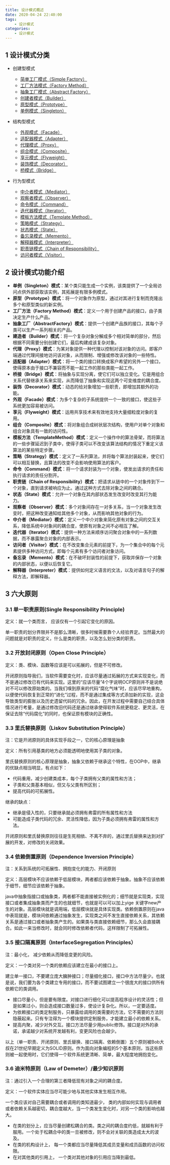 ```yaml
---
title: 设计模式概述
date: 2020-04-24 22:40:00
tags:
    - 设计模式
categories:
    - 设计模式
---
```


## 1 设计模式分类

- 创建型模式
    - [简单工厂模式（Simple Factory）](DesignPattern/CreationalPatterns/SimpleFactory)
    - [工厂方法模式（Factory Method）](DesignPattern/CreationalPatterns/Factory)
    - [抽象工厂模式（Abstract Factory）](DesignPattern/CreationalPatterns/AbstractFactory)
    - [创建者模式（Builder）](DesignPattern/CreationalPatterns/Builder)
    - [原型模式（Prototype）](DesignPattern/CreationalPatterns/Prototype)
    - [单例模式（Singleton）](DesignPattern/CreationalPatterns/Singleton)

- 结构型模式
    - [外观模式（Facade）](DesignPattern/StructuralPatterns/Facade)
    - [适配器模式（Adapter）](DesignPattern/StructuralPatterns/Adapter)
    - [代理模式（Proxy）](DesignPattern/StructuralPatterns/Proxy)
    - [组合模式（Composite）](DesignPattern/StructuralPatterns/Composite)
    - [享元模式（Flyweight）](DesignPattern/StructuralPatterns/FlyWeight)
    - [装饰模式（Decorator）](DesignPattern/StructuralPatterns/Decorator)
    - [桥模式（Bridge）](DesignPattern/StructuralPatterns/Bridge)

- 行为型模式
    - [中介者模式（Mediator）](DesignPattern/BehavioralPatterns/Mediator)
    - [观察者模式（Observer）](DesignPattern/BehavioralPatterns/Observer)
    - [命令模式（Command）](DesignPattern/BehavioralPatterns/Command)
    - [迭代器模式（Iterator）](DesignPattern/BehavioralPatterns/Iterator)
    - [模板方法模式（Template Method）](DesignPattern/BehavioralPatterns/Template)
    - [策略模式（Strategy）](DesignPattern/BehavioralPatterns/Strategy)
    - [状态模式（State）](DesignPattern/BehavioralPatterns/State)
    - [备忘录模式（Memento）](DesignPattern/BehavioralPatterns/Memento)
    - [解释器模式（Interpreter）](DesignPattern/BehavioralPatterns/Interpreter)
    - [职责链模式（Chain of Responsibility）](DesignPattern/BehavioralPatterns/Chain)
    - [访问者模式（Visitor）](DesignPattern/BehavioralPatterns/Vistor)



## 2 设计模式功能介绍

- **单例（Singleton）模式**：某个类只能生成一个实例，该类提供了一个全局访问点供外部获取该实例，其拓展是有限多例模式。
- **原型（Prototype）模式**：将一个对象作为原型，通过对其进行复制而克隆出多个和原型类似的新实例。
- **工厂方法（Factory Method）模式**：定义一个用于创建产品的接口，由子类决定生产什么产品。
- **抽象工厂（AbstractFactory）模式**：提供一个创建产品族的接口，其每个子类可以生产一系列相关的产品。
- **建造者（Builder）模式**：将一个复杂对象分解成多个相对简单的部分，然后根据不同需要分别创建它们，最后构建成该复杂对象。
- **代理（Proxy）模式**：为某对象提供一种代理以控制对该对象的访问。即客户端通过代理间接地访问该对象，从而限制、增强或修改该对象的一些特性。
- **适配器（Adapter）模式**：将一个类的接口转换成客户希望的另外一个接口，使得原本由于接口不兼容而不能一起工作的那些类能一起工作。
- **桥接（Bridge）模式**：将抽象与实现分离，使它们可以独立变化。它是用组合关系代替继承关系来实现，从而降低了抽象和实现这两个可变维度的耦合度。
- **装饰（Decorator）模式**：动态的给对象增加一些职责，即增加其额外的功能。
- **外观（Facade）模式**：为多个复杂的子系统提供一个一致的接口，使这些子系统更加容易被访问。
- **享元（Flyweight）模式**：运用共享技术来有效地支持大量细粒度对象的复用。
- **组合（Composite）模式**：将对象组合成树状层次结构，使用户对单个对象和组合对象具有一致的访问性。
- **模板方法（TemplateMethod）模式**：定义一个操作中的算法骨架，而将算法的一些步骤延迟到子类中，使得子类可以不改变该算法结构的情况下重定义该算法的某些特定步骤。
- **策略（Strategy）模式**：定义了一系列算法，并将每个算法封装起来，使它们可以相互替换，且算法的改变不会影响使用算法的客户。
- **命令（Command）模式**：将一个请求封装为一个对象，使发出请求的责任和执行请求的责任分割开。
- **职责链（Chain of Responsibility）模式**：把请求从链中的一个对象传到下一个对象，直到请求被响应为止。通过这种方式去除对象之间的耦合。
- **状态（State）模式**：允许一个对象在其内部状态发生改变时改变其行为能力。
- **观察者（Observer）模式**：多个对象间存在一对多关系，当一个对象发生改变时，把这种改变通知给其他多个对象，从而影响其他对象的行为。
- **中介者（Mediator）模式**：定义一个中介对象来简化原有对象之间的交互关系，降低系统中对象间的耦合度，使原有对象之间不必相互了解。
- **迭代器（Iterator）模式**：提供一种方法来顺序访问聚合对象中的一系列数据，而不暴露聚合对象的内部表示。
- **访问者（Visitor）模式**：在不改变集合元素的前提下，为一个集合中的每个元素提供多种访问方式，即每个元素有多个访问者对象访问。
- **备忘录（Memento）模式**：在不破坏封装性的前提下，获取并保存一个对象的内部状态，以便以后恢复它。
- **解释器（Interpreter）模式**：提供如何定义语言的文法，以及对语言句子的解释方法，即解释器。



## 3 六大原则



### 3.1 单一职责原则(Single Responsibility Principle)

定义：就一个类而言， 应该仅有一个引起它变化的原因。

单一职责的划分界限并不是那么清晰，很多时候需要靠个人经验界定。当然最大的问题就是对职责的定义，什么是类的职责，以及怎么划分类的职责。

### 3.2 开放封闭原则（Open Close Principle）

定义：类、模块、函数等应该是可以拓展的，但是不可修改。

开闭原则指导我们，当软件需要变化时，应该尽量通过拓展的方式来实现变化，而不是通过修改已有代码来实现。这里的“应该尽量”4个字说明OCP原则并不是说绝对不可以修改原始类的。当我们嗅到原来的代码“腐化气味”时，应该尽早地重构，以便使代码恢复到正常的“进化”过程，而不是通过集成等方式添加新的实现，这会导致类型的膨胀以及历史遗留代码的冗余。因此，在开发过程中需要自己结合具体情况进行考量，是通过修改旧代码还是通过继承使得软件系统更稳定、更灵活，在保证去除“代码腐化”的同时，也保证原有模块的正确性。

### 3.3 里氏替换原则（Liskov Substitution Principle）

注：它是开闭原则的具体实现手段之一，它的核心原理是抽象

定义：所有引用基类的地方必须能透明地使用其子类的对象。

里氏替换原则的核心原理是抽象，抽象又依赖于继承这个特性，在OOP中，继承的优缺点相当明显，有点如下：

- 代码重用，减少创建类成本，每个子类拥有父类的属性和方法；
- 子类和父类基本相似，但又与父类有所区别；
- 提高代码的可拓展性。

继承的缺点：

- 继承是侵入性的，只要继承就必须拥有弗雷的所有属性和方法
- 可能造成子类代码的冗余、灵活性降低，因为子类必须拥有弗雷的属性和方法。

开闭原则和里氏替换原则往往是生死相依、不离不弃的，通过里氏替换来达到对扩展的开发，对修改的关闭效果。

### 3.4 依赖倒置原则（Dependence Inversion Principle）

注：关系到系统的可拓展性、拥抱变化的能力、开闭原则

定义：高层模块不应该依赖于低层模块，两者都应该依赖于抽象。抽象不应该依赖于细节，细节应该依赖于抽象。

java中抽象指接口或抽象类，两者都不能直接被实例化的；细节就是实现类，实现接口或者集成抽象类而产生的也就细节，也就是可以可以加上yige 关键字new产生的对象。高层模块就是调用端，低层模块就是具体实现类。依赖倒置原则在java中表现就是，模块间依赖通过抽象发生，实现类之间不发生直接依赖关系，其依赖关系是通过接口或者抽象类产生的。如果类与类直接依赖细节，那么久会直接耦合。如此一来当修改时，就会同时修改依赖者代码，这样限制了可拓展性。

### 3.5 接口隔离原则（InterfaceSegregation Principles）

注：最小化， 减少依赖从而降低变更的风险。

定义：一个类对另一个类的依赖应该建立在最小的接口上。

建立单一接口，不要建立庞大臃肿接口；尽量细化接口，接口中方法尽量少。也就是说，我们要为各个类建立专用的接口，而不要试图建立一个很庞大的接口供所有依赖它的类调用。

- 接口尽量小，但是要有限度。对接口进行细化可以提高程序设计的灵活性；但是如果过小，则会造成接口数量过多，使设计复杂化。所以，一定要适度。
- 为依赖接口的类定制服务，只暴露给调用的类需要的方法，它不需要的方法则隐蔽起来。只有专注得为一个模块提供定制服务，才能建立最小的依赖关系。
- 提高内聚，减少对外交互。接口方法尽量少用public修饰。接口是对外的承诺，承诺越少对系统开发越有利，变更风险也会越少。

以上（单一职责、开闭原则、里氏替换、接口隔离、依赖倒置）五个原则被Bob大叔在21世纪早期定义为SOLID原则。作为面向对象编程的5个基本原则，当这些原则被一起使用时，它们使得一个软件系统更清晰、简单，最大程度地拥抱变化。

### 3.6  迪米特原则（Law of Demeter）/最少知识原则

注：通过引入一个合理的第三者降低现有对象之间的耦合度。

定义：一个软件实体应当尽可能少地与其他实体发生相互作用。

一个类应该对自己需要耦合或者调用的类知道最少， 类的内部如何实现与调用者或者依赖关系越密切，耦合度越大，当一个类发生变化时，对另一个类的影响也越大。

- 在类的划分上，应当尽量创建松耦合的类。类之间的耦合度约低，就越有利于服用。一个处于松耦合中的类一旦被修改，则不会对关联的类造成太大的波及。
- 在类的机构设计上， 每一个类都应当尽量降低其成员变量和成员函数的访问权限。
- 在对其他类的引用上， 一个类对其他对象的引用应当降到最低。

